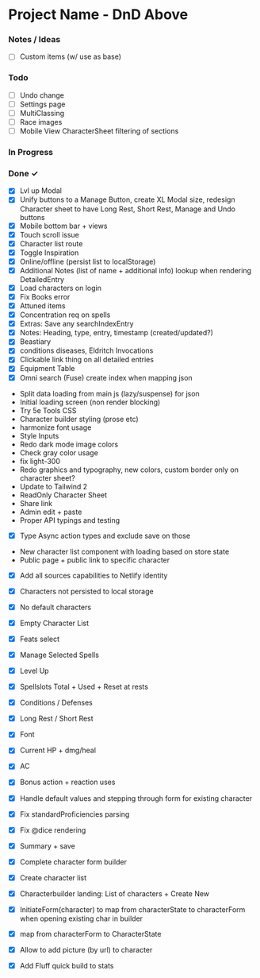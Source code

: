 # Project Name - DnD Above


### Notes / Ideas

- [ ] Custom items (w/ use as base)  

### Todo

- [ ] Undo change  
- [ ] Settings page  
- [ ] MultiClassing  
- [ ] Race images  
- [ ] Mobile View CharacterSheet filtering of sections  

### In Progress


### Done ✓

- [x] Lvl up Modal  
- [x] Unify buttons to a Manage Button, create XL Modal size, redesign Character sheet to have Long Rest, Short Rest, Manage and Undo buttons  
- [x] Mobile bottom bar + views  
- [x] Touch scroll issue  
- [x] Character list route  
- [x] Toggle Inspiration  
- [x] Online/offline (persist list to localStorage)  
- [x] Additional Notes (list of name + additional info) lookup when rendering DetailedEntry  
- [x] Load characters on login  
- [x] Fix Books error  
- [x] Attuned items  
- [x] Concentration req on spells  
- [x] Extras: Save any searchIndexEntry  
- [x] Notes: Heading, type, entry, timestamp (created/updated?)  
- [x] Beastiary  
- [x] conditions diseases, Eldritch Invocations  
- [x] Clickable link thing on all detailed entries  
- [x] Equipment Table  
- [x] Omni search (Fuse) create index when mapping json  
- Split data loading from main js (lazy/suspense) for json  
- Initial loading screen (non render blocking)  
- Try 5e Tools CSS  
- Character builder styling (prose etc)  
- harmonize font usage  
- Style Inputs  
- Redo dark mode image colors  
- Check gray color usage  
- fix light-300  
- Redo graphics and typography, new colors, custom border only on character sheet?  
- Update to Tailwind 2  
- ReadOnly Character Sheet  
- Share link  
- Admin edit + paste  
- Proper API typings and testing  
- [x] Type Async action types and exclude save on those  
- New character list component with loading based on store state  
- Public page + public link to specific character  
- [x] Add all sources capabilities to Netlify identity  
- [x] Characters not persisted to local storage  
- [x] No default characters  
- [x] Empty Character List  
- [x] Feats select  
- [x] Manage Selected Spells  
- [x] Level Up  
- [x] Spellslots Total + Used + Reset at rests  
- [x] Conditions / Defenses  
- [x] Long Rest / Short Rest  
- [x] Font  
- [x] Current HP + dmg/heal  
- [x] AC  
- [x] Bonus action + reaction uses  
- [x] Handle default values and stepping through form for existing character  
- [x] Fix standardProficiencies parsing  
- [x] Fix @dice rendering  
- [x] Summary + save  
- [x] Complete character form builder  
- [x] Create character list  
- [x] Characterbuilder landing: List of characters + Create New  
- [x] InitiateForm(character) to map from characterState to characterForm when opening existing char in builder  
- [x] map from characterForm to CharacterState  
- [x] Allow to add picture (by url) to character  
- [x] Add Fluff quick build to stats  

